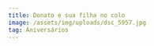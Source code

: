 ```yaml
---
title: Donato e sua filha no colo
image: /assets/img/uploads/dsc_5957.jpg
tag: Aniversários
---
```


